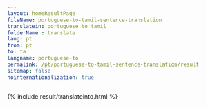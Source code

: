 ```yaml
---
layout: homeResultPage
fileName: portuguese-to-tamil-sentence-translation
translatein: portuguese_to_tamil
folderName : translate
lang: pt
from: pt
to: ta
langname: portuguese-to
permalink: /pt/portuguese-to-tamil-sentence-translation/result
sitemap: false
nointernationalization: true
---
```

{% include result/translateinto.html %}

<script src="/js/result/translation.js" data-foldername="{{page.folderName}}" data-lang="{{page.lang}}"></script>
